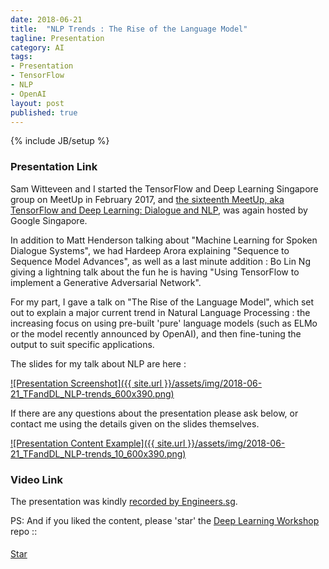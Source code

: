 ```yaml
---
date: 2018-06-21
title:  "NLP Trends : The Rise of the Language Model"
tagline: Presentation
category: AI
tags:
- Presentation
- TensorFlow
- NLP
- OpenAI
layout: post
published: true
---
```

{% include JB/setup %}



### Presentation Link

Sam Witteveen and I started the TensorFlow and Deep Learning Singapore group on MeetUp in February 2017,
and [the sixteenth MeetUp, aka TensorFlow and Deep Learning: Dialogue and NLP](https://www.meetup.com/TensorFlow-and-Deep-Learning-Singapore/events/251687521/),
was again hosted by Google Singapore.

In addition to Matt Henderson talking about "Machine Learning for Spoken Dialogue Systems", 
we had Hardeep Arora explaining "Sequence to Sequence Model Advances", as well as a last minute addition :
Bo Lin Ng giving a lightning talk about the fun he is having "Using TensorFlow to implement a Generative Adversarial Network".

For my part, 
I gave a talk on "The Rise of the Language Model", which set out to explain a major current 
trend in Natural Language Processing : the increasing focus on using 
pre-built 'pure' language models (such as ELMo or the model recently announced by OpenAI), 
and then fine-tuning the output to suit specific applications. 


<!--
Outline:

2013 Word2Vec = Efficient Estimation of Word Representations in Vector Space
  Tomas Mikolov, Kai Chen, Greg Corrado, Jeffrey Dean
  https://arxiv.org/abs/1301.3781
  https://radimrehurek.com/gensim/models/word2vec.html

2014 GloVe = Global Vectors for Word Representation
  Jeffrey Pennington,   Richard Socher,   Christopher D. Manning
  https://nlp.stanford.edu/projects/glove/
  https://github.com/stanfordnlp/GloVe
  https://nlp.stanford.edu/pubs/glove.pdf
 
2017 CoVe = Learned in Translation: Contextualized Word Vectors
  Bryan McCann, James Bradbury, Caiming Xiong, Richard Socher
  https://arxiv.org/abs/1708.00107
  https://github.com/salesforce/cove  # PyTorch

2018-02 ELMo = Deep contextualized word representations
  Matthew E. Peters, Mark Neumann, Mohit Iyyer, Matt Gardner, Christopher Clark, Kenton Lee, Luke Zettlemoyer
  https://arxiv.org/abs/1802.05365
  https://allennlp.org/elmo
  https://github.com/allenai/bilm-tf  # TensorFlow
  https://www.tensorflow.org/hub/modules/google/elmo/2  # TFHub
  https://github.com/allenai/allennlp/blob/master/tutorials/how_to/elmo.md # PyTorch

2018-01...05 ULMFiT = Universal Language Model Fine-tuning for Text Classification
  Jeremy Howard, Sebastian Ruder
  https://arxiv.org/abs/1801.06146 (flag planting??)
  http://nlp.fast.ai/classification/2018/05/15/introducting-ulmfit.html   
  https://github.com/fastai/fastai
  http://files.fast.ai/models/wt103/   # Pretrained ~440Mb each

2018-06 = OpenAI  Improving Language Understanding with Unsupervised Learning
  Alec Radford, Karthik Narasimhan, Tim Salimans, Ilya Sutskever
  https://blog.openai.com/language-unsupervised/
  https://s3-us-west-2.amazonaws.com/openai-assets/research-covers/language-unsupervised/language_understanding_paper.pdf
  https://github.com/openai/finetune-transformer-lm  # TF
  https://github.com/huggingface/pytorch-openai-transformer-lm  # PyTorch
  
  This work builds on the approach introduced in Semi-supervised Sequence Learning, 
  which showed how to improve document classification performance by using 
  unsupervised pre-training of an LSTM followed by supervised fine-tuning. 
  
  It also extends ULMFiT, research that shows how a single dataset-agnostic LSTM language model 
  can be fine-tuned to get state-of-the-art performance on a variety of document classification datasets; 
  
  our work shows how a Transformer-based model can be used in this approach to succeed at 
  a broader range of tasks beyond document classification, such as 
    commonsense reasoning, 
    semantic similarity, and 
    reading comprehension. 
  
  It is also similar to but more task-agnostic than ELMo, which incorporates pre-training 
  but uses task-customized architectures to get state-of-the-art results on a broad suite of tasks.

  We used a 37-layer (12 block) Transformer architecture, and we train on sequences of up to 512 tokens. 
  
2018-06 = Google  A Simple Method for Commonsense Reasoning  
  Trieu H. Trinh, Quoc V. Le
  https://arxiv.org/abs/1806.02847
  
  
Demo 
  Load model
  Sentiment (simple)
  Winograd (like Google)

Advertise 
  Deep Learning Developer Module 1 : JumpStart
  https://cloudplatform.googleblog.com/2018/06/Introducing-improved-pricing-for-Preemptible-GPUs.html
  https://cloudplatform.googleblog.com/2018/06/Cloud-TPU-now-offers-preemptible-pricing-and-global-availability.html

  Google ML event 
  SmartHome Hackathon (?)
  Interns
  
!-->

The slides for my talk about NLP are here :

<a href="http://redcatlabs.com/2018-06-21_TFandDL_NLP-trends/" target="_blank">
![Presentation Screenshot]({{ site.url }}/assets/img/2018-06-21_TFandDL_NLP-trends_600x390.png)
</a>

If there are any questions about the presentation please ask below, 
or contact me using the details given on the slides themselves.

<a href="http://redcatlabs.com/2018-06-21_TFandDL_NLP-trends/#/10" target="_blank">
![Presentation Content Example]({{ site.url }}/assets/img/2018-06-21_TFandDL_NLP-trends_10_600x390.png)
</a>


### Video Link

The presentation was kindly <a href="https://engineers.sg/video/the-rise-of-the-language-model-tensorflow-and-deep-learning-singapore--2696" target="_blank">recorded by Engineers.sg</a>.



PS:  And if you liked the content, please 'star' the <a href="https://github.com/mdda/deep-learning-workshop" target="_blank">Deep Learning Workshop</a> repo ::
<!-- From :: https://buttons.github.io/ -->
<!-- Place this tag where you want the button to render. -->
<span style="position:relative;top:5px;">
<a aria-label="Star mdda/deep-learning-workshop on GitHub" data-count-aria-label="# stargazers on GitHub" data-count-api="/repos/mdda/deep-learning-workshop#stargazers_count" data-count-href="/mdda/deep-learning-workshop/stargazers" data-icon="octicon-star" href="https://github.com/mdda/deep-learning-workshop" class="github-button">Star</a>
<!-- Place this tag right after the last button or just before your close body tag. -->
<script async defer id="github-bjs" src="https://buttons.github.io/buttons.js"></script>
</span>


